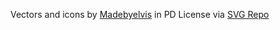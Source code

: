 Vectors and icons by <a href="https://dribbble.com/Madebyelvis?ref=svgrepo.com" target="_blank">Madebyelvis</a> in PD License via <a href="https://www.svgrepo.com/" target="_blank">SVG Repo</a>